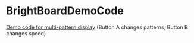 # BrightBoardDemoCode

[Demo code for multi-pattern display](https://makecode.microbit.org/_8P7fRCVVU8J4) (Button A changes patterns, Button B changes speed)
